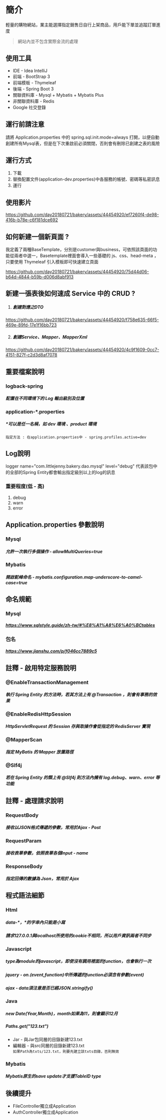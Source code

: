 # 簡介

輕量的購物網站，業主能選擇指定銷售日自行上架商品，用戶能下單並追蹤訂單進度
> 網站內並不包含實際金流的處理

## 使用工具

* IDE - Idea IntelliJ
* 前端 - BootStrap 3
* 前端模板 - Thymeleaf
* 後端 - Spring Boot 3
* 關聯資料庫 - Mysql + Mybatis + Mybatis Plus
* 非關聯資料庫 - Redis
* Google 社交登錄  

## 運行前請注意
請將 Application.properties 中的 spring.sql.init.mode=always 打開，以便自動創建所有Mysql表，但是在下次重啟前必須關閉，否則會有刪除已創建之表的風險

## 運行方式

1. 下載
2. 替換配置文件(application-dev.properties)中各服務的帳號、密碼等私密訊息
3. 運行



## 使用影片

https://github.com/day20180721/bakery/assets/44454920/ef7260f4-de98-416b-b78e-c6f181dce692

## 如何新建一個新頁面 ?

我定義了兩種BaseTemplate，分別是customer與business，可依照該頁面的功能從兩者中選一，Basetemplate裡面會導入一些基礎的 js、css、head-meta ，只要使用 Thymeleaf 引入模板即可快速建立頁面

https://github.com/day20180721/bakery/assets/44454920/75d44d06-b64d-4844-b59b-d006d8abf913

## 新建一張表後如何速成 Service 中的 CRUD ?
1. ##### 創建對應之DTO
 
https://github.com/day20180721/bakery/assets/44454920/f758e635-66f5-469e-89fd-17e1f16bb723

2. ##### 創建Service、Mapper、MapperXml

https://github.com/day20180721/bakery/assets/44454920/4c9f1609-0cc7-4151-827f-c2d3d8af7078

## 重要檔案說明

### logback-spring

##### 配置在不同環境下的 Log 輸出級別及位置

### application-*.properties

##### *可以是任一名稱，如 dev 環境 、product 環境

`指定方法 : 在application.properties中 - spring.profiles.active=dev`

## Log說明

logger name="com.littlejenny.bakery.dao.mysql" level="debug"
代表該包中的全部的Spring Entity都會輸出指定級別以上的log的訊息

### 重要程度(低 - 高)

1. debug
2. warn
3. error

## Application.properties 參數說明

### Mysql

##### 允許一次執行多個操作 - allowMultiQueries=true

### Mybatis

##### 開啟駝峰命名 - mybatis.configuration.map-underscore-to-camel-case=true

## 命名規範

### Mysql

##### https://www.sqlstyle.guide/zh-tw/#%E8%A1%A8%E6%A0%BCtables

### 包名

##### https://www.jianshu.com/p/f046cc7889c5

## 註釋 - 啟用特定服務說明

### @EnableTransactionManagement

##### 執行 Spring Entity 的方法時，若其方法上有 @Transaction ，則會有事務的效果

### @EnableRedisHttpSession

##### HttpServletRequest 的 Session 存與取操作會從指定的 RedisServer 實現

### @MapperScan

##### 指定 MyBatis 的 Mapper 放置路徑

### @Slf4j

##### 若在 Spring Entity 的類上有 @Slf4j 則方法內擁有 log.debug、warn、error 等功能

## 註釋 - 處理請求說明

### RequestBody

##### 接收以JSON格式傳遞的參數，常用於Ajax - Post

### RequestParam

##### 接收表單參數，依照表單各個Input - name

### ResponseBody

##### 指定回傳的數據為 Json，常用於 Ajax

## 程式語法細節

### Html

##### data-*，*的字串內只能是小寫

##### 請求127.0.0.1與localhost所使用的cookie不相同，所以用戶資訊兩者不同步

### Javascript

##### type為module的javascript，即使沒有調用裡面的function，也會執行一次

##### jquery - on.(event,function)中所傳遞的function必須含有參數(event)

##### ajax - data須注意是否已經JSON.stringify()

### Java

##### new Date(Year,Month)，month如果為11，則會顯示12月

##### Paths.get("123.txt")

* Jar - 與Jar包同層的目錄新建123.txt
* 編輯器 - 與src同層的目錄新建123.txt  
  `如果Path為txts/123.txt，則要先建立該txts目錄，否則無效`

### Mybatis

##### Mybatis原生的save update才支援TableID type

## 後續提升
* FileController獨立成Application
* AuthController獨立成Application







